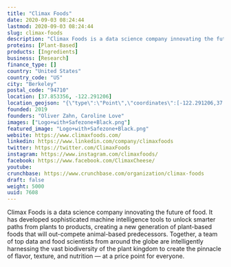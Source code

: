 ```yaml
---
title: "Climax Foods"
date: 2020-09-03 08:24:44
lastmod: 2020-09-03 08:24:44
slug: climax-foods
description: "Climax Foods is a data science company innovating the future of food. It has developed sophisticated machine intelligence tools to unlock smarter paths from plants to products, creating a new generation of plant-based foods that will out-compete animal-based predecessors. Together, a team of top data and food scientists from around the globe are intelligently harnessing the vast biodiversity of the plant kingdom to create the pinnacle of flavor, texture, and nutrition — at a price point for everyone."
proteins: [Plant-Based]
products: [Ingredients]
business: [Research]
finance_type: []
country: "United States"
country_code: "US"
city: "Berkeley"
postal_code: "94710"
location: [37.853356, -122.291206]
location_geojson: "{\"type\":\"Point\",\"coordinates\":[-122.291206,37.853356]}"
founded: 2019
founders: "Oliver Zahn, Caroline Love"
images: ["Logo+with+Safezone+Black.png"]
featured_image: "Logo+with+Safezone+Black.png"
website: https://www.climaxfoods.com/
linkedin: https://www.linkedin.com/company/climaxfoods
twitter: https://twitter.com/ClimaxFoods
instagram: https://www.instagram.com/climaxfoods/
facebook: https://www.facebook.com/ClimaxCheese/
youtube: 
crunchbase: https://www.crunchbase.com/organization/climax-foods
draft: false
weight: 5000
uuid: 7608
---
```

Climax Foods is a data science company innovating the future of food. It has developed sophisticated machine intelligence tools to unlock smarter paths from plants to products, creating a new generation of plant-based foods that will out-compete animal-based predecessors. Together, a team of top data and food scientists from around the globe are intelligently harnessing the vast biodiversity of the plant kingdom to create the pinnacle of flavor, texture, and nutrition — at a price point for everyone.
